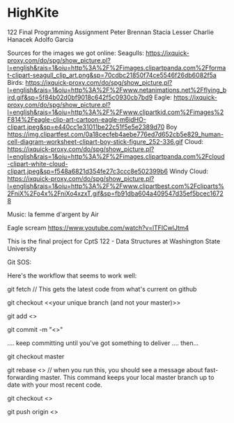 # HighKite
122 Final Programming Assignment
  Peter Brennan
  Stacia Lesser
  Charlie Hanacek
  Adolfo Garcia


Sources for the images we got online:
    Seagulls: https://ixquick-proxy.com/do/spg/show_picture.pl?l=english&rais=1&oiu=http%3A%2F%2Fimages.clipartpanda.com%2Fformat-clipart-seagull_clip_art.png&sp=70cdbc21850f74ce5546f26db6082f5a
    Birds:
    https://ixquick-proxy.com/do/spg/show_picture.pl?l=english&rais=1&oiu=http%3A%2F%2Fwww.netanimations.net%2Fflying_bird.gif&sp=5f84b02d0bf9018c642f5c0930cb7bd9
    Eagle:
    https://ixquick-proxy.com/do/spg/show_picture.pl?l=english&rais=1&oiu=http%3A%2F%2Fwww.clipartkid.com%2Fimages%2F814%2Feagle-clip-art-cartoon-eagle-m6idHO-clipart.jpeg&sp=e440cc1e31011be22c51f5e5e2389d70
    Boy
    https://img.clipartfest.com/0a18cecfeb4aebe776ed7d652cb5e829_human-cell-diagram-worksheet-clipart-boy-stick-figure_252-336.gif
    Cloud:
    https://ixquick-proxy.com/do/spg/show_picture.pl?l=english&rais=1&oiu=http%3A%2F%2Fimages.clipartpanda.com%2Fcloud-clipart-white-cloud-clipart.jpeg&sp=f548a6821d354fe27c3ccc8e502399b6
    Windy Cloud:
    https://ixquick-proxy.com/do/spg/show_picture.pl?l=english&rais=1&oiu=http%3A%2F%2Fwww.clipartbest.com%2Fcliparts%2FniX%2Fo4x%2FniXo4xzxT.gif&sp=fb91dba604a409547d35ef5bcec16728








Music: la femme d'argent by Air

Eagle scream
https://www.youtube.com/watch?v=lTFICwlJtm4






This is the final project for CptS 122 - Data Structures at Washington State University

Git SOS:

Here's the workflow that seems to work well:

  git fetch // This gets the latest code from what's current on github

  git checkout <<your unique branch (and not your master)>>

  git add <<files you want to add>>

  git commit -m "<<Your informative commit message>>"

  .... keep committing until you've got something to deliver .... then...

  git checkout master


  git rebase <<your unique branch from above>> // when you run this, you should see a message about fast-forwarding master. This command keeps your local master branch up to date with your most recent code.

  git checkout <<your unique branch from above>>

  git push origin <<your unique branch from above>>




